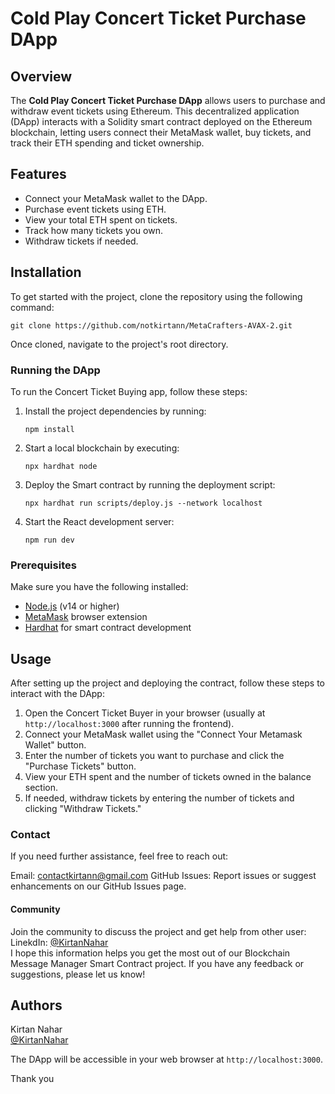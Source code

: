 # Cold Play Concert Ticket Purchase DApp

## Overview
The **Cold Play Concert Ticket Purchase DApp** allows users to purchase and withdraw event tickets using Ethereum. This decentralized application (DApp) interacts with a Solidity smart contract deployed on the Ethereum blockchain, letting users connect their MetaMask wallet, buy tickets, and track their ETH spending and ticket ownership.

## Features
- Connect your MetaMask wallet to the DApp.
- Purchase event tickets using ETH.
- View your total ETH spent on tickets.
- Track how many tickets you own.
- Withdraw tickets if needed.

## Installation

To get started with the project, clone the repository using the following command:

```
git clone https://github.com/notkirtann/MetaCrafters-AVAX-2.git
```

Once cloned, navigate to the project's root directory.

### Running the DApp

To run the Concert Ticket Buying app, follow these steps:

1. Install the project dependencies by running:

   ```
   npm install
   ```

2. Start a local blockchain by executing:
   ```
   npx hardhat node
   ```

3. Deploy the Smart contract by running the deployment script:

   ```
   npx hardhat run scripts/deploy.js --network localhost
   ```


6. Start the React development server:

   ```
   npm run dev
   ```
### Prerequisites
Make sure you have the following installed:
- [Node.js](https://nodejs.org/) (v14 or higher)
- [MetaMask](https://metamask.io/) browser extension
- [Hardhat](https://hardhat.org/) for smart contract development

## Usage

After setting up the project and deploying the contract, follow these steps to interact with the DApp:

1. Open the Concert Ticket Buyer in your browser (usually at `http://localhost:3000` after running the frontend).
2. Connect your MetaMask wallet using the "Connect Your Metamask Wallet" button.
3. Enter the number of tickets you want to purchase and click the "Purchase Tickets" button.
4. View your ETH spent and the number of tickets owned in the balance section.
5. If needed, withdraw tickets by entering the number of tickets and clicking "Withdraw Tickets."


### Contact
If you need further assistance, feel free to reach out:

Email: contactkirtann@gmail.com 
GitHub Issues: Report issues or suggest enhancements on our GitHub Issues page.  

  
#### Community  
Join the community to discuss the project and get help from other user:
LinekdIn: [@KirtanNahar](https://www.linkedin.com/in/notkirtann/)     
I hope this information helps you get the most out of our Blockchain Message Manager Smart Contract project. If you have any feedback or suggestions, please let us know!

## Authors

Kirtan Nahar                                                                                                                      
[@KirtanNahar](https://www.linkedin.com/in/notkirtann/)

   The DApp will be accessible in your web browser at `http://localhost:3000`.

Thank you  